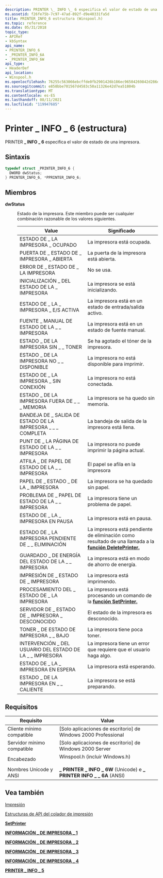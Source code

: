 ```yaml
---
description: PRINTER \_ INFO \_ 6 especifica el valor de estado de una impresora.
ms.assetid: f26fe75b-7c97-47ad-892f-d9e40331fa5d
title: PRINTER_INFO_6 estructura (Winspool.h)
ms.topic: reference
ms.date: 05/31/2018
topic_type:
- APIRef
- kbSyntax
api_name:
- PRINTER_INFO_6
- _PRINTER_INFO_6A
- _PRINTER_INFO_6W
api_type:
- HeaderDef
api_location:
- Winspool.h
ms.openlocfilehash: 76255c563066ebcffde0fb2901426b186ec96504269842d286d2dc6ccca42ac3
ms.sourcegitcommit: e858bbe701567d4583c50a11326e42d7ea51804b
ms.translationtype: MT
ms.contentlocale: es-ES
ms.lasthandoff: 08/11/2021
ms.locfileid: "119947685"
---
```

# <a name="printer_info_6-structure"></a>Printer \_ INFO \_ 6 (estructura)

PRINTER **\_ INFO \_ 6** especifica el valor de estado de una impresora.

## <a name="syntax"></a>Sintaxis


```C++
typedef struct _PRINTER_INFO_6 {
  DWORD dwStatus;
} PRINTER_INFO_6, *PPRINTER_INFO_6;
```



## <a name="members"></a>Miembros

<dl> <dt>

**dwStatus**
</dt> <dd>

Estado de la impresora. Este miembro puede ser cualquier combinación razonable de los valores siguientes.



| Value                               | Significado                                                                                                       |
|-------------------------------------|---------------------------------------------------------------------------------------------------------------|
| ESTADO DE \_ LA IMPRESORA \_ OCUPADO               | La impresora está ocupada.                                                                                          |
| PUERTA DE \_ ESTADO DE \_ IMPRESORA \_ ABIERTA         | La puerta de la impresora está abierta.                                                                                     |
| ERROR DE \_ ESTADO DE \_ LA IMPRESORA              | No se usa.                                                                                                     |
| INICIALIZACIÓN \_ DEL ESTADO DE LA \_ IMPRESORA       | La impresora se está inicializando.                                                                                  |
| ESTADO DE \_ LA \_ IMPRESORA \_ E/S ACTIVA         | La impresora está en un estado de entrada/salida activo.                                                                |
| FUENTE \_ MANUAL DE ESTADO DE LA \_ \_ IMPRESORA       | La impresora está en un estado de fuente manual.                                                                        |
| ESTADO \_ DE LA IMPRESORA SIN \_ \_ TONER          | Se ha agotado el tóner de la impresora.                                                                                  |
| ESTADO \_ DE LA IMPRESORA NO \_ \_ DISPONIBLE     | La impresora no está disponible para imprimir.                                                                    |
| ESTADO DE \_ LA IMPRESORA \_ SIN CONEXIÓN            | La impresora no está conectada.                                                                                       |
| ESTADO \_ DE LA IMPRESORA FUERA DE \_ \_ \_ MEMORIA    | La impresora se ha quedo sin memoria.                                                                            |
| BANDEJA DE \_ SALIDA DE ESTADO DE LA IMPRESORA \_ \_ \_ COMPLETA  | La bandeja de salida de la impresora está llena.                                                                             |
| PUNT DE \_ LA PÁGINA DE ESTADO DE LA \_ \_ IMPRESORA         | La impresora no puede imprimir la página actual.                                                                    |
| ATFILA \_ DE PAPEL DE ESTADO DE LA \_ \_ IMPRESORA         | El papel se afila en la impresora                                                                                |
| PAPEL DE \_ ESTADO \_ DE LA \_ IMPRESORA         | La impresora se ha quedado sin papel.                                                                                  |
| PROBLEMA DE \_ PAPEL DE ESTADO DE LA \_ \_ IMPRESORA     | La impresora tiene un problema de papel.                                                                              |
| ESTADO DE \_ LA \_ IMPRESORA EN PAUSA             | La impresora está en pausa.                                                                                        |
| ESTADO DE \_ LA IMPRESORA PENDIENTE DE \_ \_ ELIMINACIÓN  | La impresora está pendiente de eliminación como resultado de una llamada a la [**función DeletePrinter.**](deleteprinter.md) |
| GUARDADO \_ DE ENERGÍA DEL ESTADO DE LA \_ \_ IMPRESORA        | La impresora está en modo de ahorro de energía.                                                                            |
| IMPRESIÓN DE \_ ESTADO DE \_ IMPRESORA           | La impresora está imprimendo.                                                                                      |
| PROCESAMIENTO DEL \_ ESTADO DE \_ LA IMPRESORA         | La impresora está procesando un comando de la [**función SetPrinter.**](setprinter.md)                       |
| SERVIDOR DE \_ ESTADO DE \_ IMPRESORA \_ DESCONOCIDO    | El estado de la impresora es desconocido.                                                                                |
| TONER \_ DE ESTADO DE IMPRESORA \_ \_ BAJO         | La impresora tiene poca toner.                                                                                  |
| INTERVENCIÓN \_ DEL USUARIO DEL ESTADO DE LA \_ \_ IMPRESORA | La impresora tiene un error que requiere que el usuario haga algo.                                              |
| ESTADO DE \_ LA \_ IMPRESORA EN ESPERA            | La impresora está esperando.                                                                                       |
| ESTADO \_ DE LA IMPRESORA EN \_ \_ CALIENTE        | La impresora se está preparando.                                                                                    |



 

</dd> </dl>

## <a name="requirements"></a>Requisitos



| Requisito | Value |
|-------------------------------------|-----------------------------------------------------------------------------------------------------------|
| Cliente mínimo compatible<br/> | \[Solo aplicaciones de escritorio\] de Windows 2000 Professional<br/>                                                |
| Servidor mínimo compatible<br/> | \[Solo aplicaciones de escritorio\] de Windows 2000 Server<br/>                                                      |
| Encabezado<br/>                   | <dl> <dt>Winspool.h (incluir Windows.h)</dt> </dl> |
| Nombres Unicode y ANSI<br/>   | **\_ PRINTER \_ INFO \_ 6W** (Unicode) e **\_ PRINTER INFO \_ \_ 6A** (ANSI)<br/>                           |



## <a name="see-also"></a>Vea también

<dl> <dt>

[Impresión](printdocs-printing.md)
</dt> <dt>

[Estructuras de API del colador de impresión](printing-and-print-spooler-structures.md)
</dt> <dt>

[**SetPrinter**](setprinter.md)
</dt> <dt>

[**INFORMACIÓN \_ DE IMPRESORA \_ 1**](printer-info-1.md)
</dt> <dt>

[**INFORMACIÓN \_ DE IMPRESORA \_ 2**](printer-info-2.md)
</dt> <dt>

[**INFORMACIÓN \_ DE IMPRESORA \_ 3**](printer-info-3.md)
</dt> <dt>

[**INFORMACIÓN \_ DE IMPRESORA \_ 4**](printer-info-4.md)
</dt> <dt>

[**PRINTER \_ INFO \_ 5**](printer-info-5.md)
</dt> </dl>

 

 




